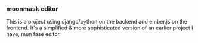### moonmask editor

This is a project using django/python on the backend and ember.js on the
frontend. It's a simplified & more sophisticated version of an earlier project
I have, mun fase editor.
